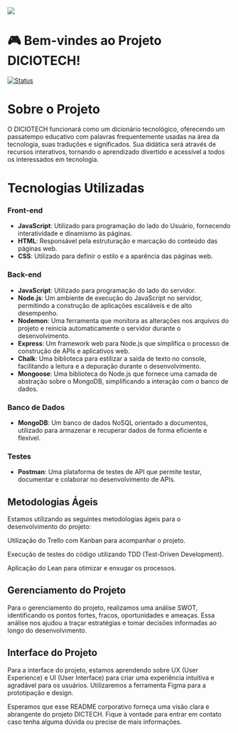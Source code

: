 ![](https://media.tenor.com/2a4KThsm4YgAAAAj/gaming-game-on.gif)


# :video_game: Bem-vindes ao Projeto DICIOTECH!

[![Status](https://img.shields.io/badge/Status-Em%20Desenvolvimento-FFA500.svg)](https://github.com/seu-usuario/seu-repositorio)

# Sobre o Projeto

O DICIOTECH funcionará como um dicionário tecnológico, oferecendo um passatempo educativo com palavras frequentemente usadas na área da tecnologia, suas traduções e significados. Sua didática será através de recursos interativos, tornando o aprendizado divertido e acessível a todos os interessados em tecnologia.

# Tecnologias Utilizadas

### Front-end

- **JavaScript**: Utilizado para programação do lado do Usuário, fornecendo interatividade e dinamismo às páginas.
- **HTML**: Responsável pela estruturação e marcação do conteúdo das páginas web.
- **CSS**: Utilizado para definir o estilo e a aparência das páginas web.

### Back-end

- **JavaScript**: Utilizado para programação do lado do servidor.
- **Node.js**: Um ambiente de execução do JavaScript no servidor, permitindo a construção de aplicações escaláveis e de alto desempenho.
- **Nodemon**: Uma ferramenta que monitora as alterações nos arquivos do projeto e reinicia automaticamente o servidor durante o desenvolvimento.
- **Express**: Um framework web para Node.js que simplifica o processo de construção de APIs e aplicativos web.
- **Chalk**: Uma biblioteca para estilizar a saída de texto no console, facilitando a leitura e a depuração durante o desenvolvimento.
- **Mongoose**: Uma biblioteca do Node.js que fornece uma camada de abstração sobre o MongoDB, simplificando a interação com o banco de dados.

### Banco de Dados

- **MongoDB**: Um banco de dados NoSQL orientado a documentos, utilizado para armazenar e recuperar dados de forma eficiente e flexível.

### Testes

- **Postman**: Uma plataforma de testes de API que permite testar, documentar e colaborar no desenvolvimento de APIs.

## Metodologias Ágeis

Estamos utilizando as seguintes metodologias ágeis para o desenvolvimento do projeto:

Utilização do Trello com Kanban para acompanhar o projeto.

Execução de testes do código utilizando TDD (Test-Driven Development).

Aplicação do Lean para otimizar e enxugar os processos.

## Gerenciamento do Projeto

Para o gerenciamento do projeto, realizamos uma análise SWOT, identificando os pontos fortes, fracos, oportunidades e ameaças. Essa análise nos ajudou a traçar estratégias e tomar decisões informadas ao longo do desenvolvimento.

## Interface do Projeto

Para a interface do projeto, estamos aprendendo sobre UX (User Experience) e UI (User Interface) para criar uma experiência intuitiva e agradável para os usuários.
Utilizaremos a ferramenta Figma para a prototipação e design.

Esperamos que esse README corporativo forneça uma visão clara e abrangente do projeto DICTECH. Fique à vontade para entrar em contato caso tenha alguma dúvida ou precise de mais informações.

